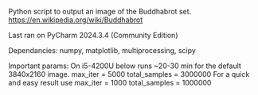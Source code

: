 Python script to output an image of the Buddhabrot set. 
https://en.wikipedia.org/wiki/Buddhabrot

Last ran on PyCharm 2024.3.4 (Community Edition)

Dependancies: 
numpy, matplotlib, multiprocessing, scipy

Important params: 
On i5-4200U below runs ~20-30 min for the default 3840x2160 image. 
max_iter = 5000
total_samples = 3000000
For a quick and easy result use
max_iter = 1000
total_samples = 1000000
